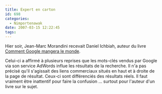 ```yaml
---
title: Expert en carton
id: 698
categories:
  - Nimportenawak
date: 2007-03-15 12:22:45
tags:
---
```


Hier soir, Jean-Marc Morandini recevait Daniel Ichbiah, auteur du livre [Comment Google mangera le monde](http://www.amazon.fr/Comment-Google-mangera-Daniel-Ichbiah/dp/2841878856).

Celui-ci a affirmé à plusieurs reprises que les mots-clés vendus par Google via son service AdWords influe les résultats de la recherche. Il n'a pas précisé qu'il s'agissait des liens commerciaux situés en haut et à droite de la page de résultat. Ceux-ci sont différenciés des résultats réels. Il faut vraiment être inattentif pour faire la confusion … surtout pour l'auteur d'un livre sur le sujet.
